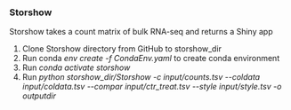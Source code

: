 ### Storshow

Storshow takes a count matrix of bulk RNA-seq and returns a Shiny app

1) Clone Storshow directory from GitHub to storshow_dir
2) Run conda *env create -f CondaEnv.yaml* to create conda environment
3) Run *conda activate storshow*
4) Run
*python storshow_dir/Storshow -c input/counts.tsv --coldata input/coldata.tsv --compar input/ctr_treat.tsv --style input/style.tsv -o outputdir*

